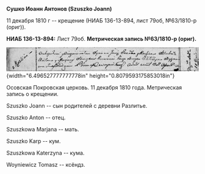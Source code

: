 **Сушко Иоанн Антонов (Szuszko Joann)**

11 декабря 1810 г -- крещение (НИАБ 136-13-894, лист 79об, №63/1810-р
(ориг)).

**НИАБ 136-13-894:** Лист 79об. **Метрическая запись №63/1810-р
(ориг).**

![](./media/4b60e5f0bc972902f66ab1b635f167c0566fae2a.png){width="6.496527777777778in"
height="0.8079593175853018in"}

Осовская Покровская церковь. 11 декабря 1810 года. Метрическая запись о
крещении.

Szuszko Joann -- сын родителей с деревни Разлитье.

Szuszko Anton -- отец.

Szuszkowa Marjana -- мать.

Szuszko Karp -- кум.

Szuszkowa Katerzyna -- кума.

Woyniewicz Tomasz -- ксёндз.
